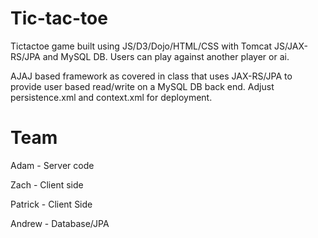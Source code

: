 # Tic-tac-toe
Tictactoe game built using JS/D3/Dojo/HTML/CSS with Tomcat JS/JAX-RS/JPA and MySQL DB.  Users can play against another player or ai.  

AJAJ based framework as covered in class that uses JAX-RS/JPA to provide user based read/write on a MySQL DB back end.  Adjust persistence.xml and context.xml for deployment.  

# Team
Adam - Server code

Zach - Client side

Patrick - Client Side

Andrew - Database/JPA

